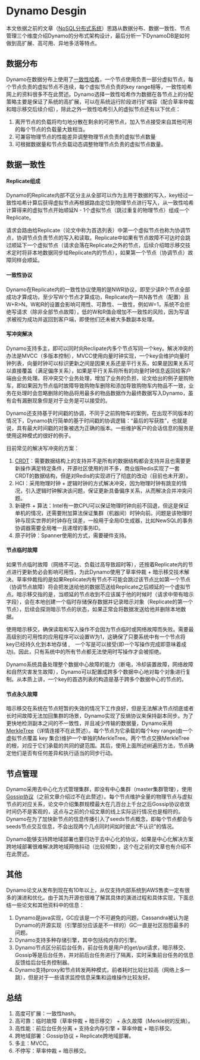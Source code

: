 # Dynamo Desgin

本文依据之前的文章（[NoSQL分布式系统](https://github.com/joeylichang/joeylichang.github.io/blob/master/src/nosql_desigin/nosql_distributed_systems_desgin.md)）思路从数据分布、数据一致性、节点管理三个维度介绍Dynamo的分布式架构设计，最后分析一下DynamoDB是如何做到高扩展、高可用、异地多活等特点。

## 数据分布
Dynamo在数据分布上使用了[一致性哈希](https://zh.wikipedia.org/zh-hant/%E4%B8%80%E8%87%B4%E5%93%88%E5%B8%8C)，一个节点使用负责一部分虚拟节点，每个节点负责的虚拟节点不连续，每个虚拟节点负责的key range相等，一致性哈希网上的资料很多不在此赘述。Dynamo选择一致性哈希作为数据在各节点上的分配策略主要是保证了系统的高扩展，可以在系统运行阶段进行扩缩容（配合草率仲裁和暗示移交后续介绍），除此之外一致性哈希引入的虚拟节点还有以下优点：
1. 离开节点的负载将均匀地分散在剩余的可用节点，加入节点接受来自其他可用的每个节点的负载量大致相当。
2. 可兼容物理节点的性能差异调整物理节点负责的虚拟节点数量
3. 可根据数据量和节点负载动态调整物理节点负责的虚拟节点数量。

## 数据一致性 

#### Replicate组成
Dynamo的Replicate内部不区分主从全部可以作为主用于数据的写入，key经过一致性哈希计算后获得虚拟节点再根据路由定位到物理节点进行写入，从一致性哈希计算得来的虚拟节点开始顺延N - 1个虚拟节点（跳过重复的物理节点）组成一个Replicate。

请求会路由给Replicate（论文中称为首选列表）中第一个虚拟节点也称为协调节点，协调节点负责节点的写入和读取。Replicate中如果有节点故障不可达时会跳过顺延下一个虚拟节点（请求会落在Replicate之外的节点，后续介绍暗示移交技术定时将非本地数据同步给Replicate内的节点），如果第一个节点（协调节点）故障同样会顺延。

#### 一致性协议
Dynamo在Replicate内的一致性协议使用的是NWR协议，即至少读R个节点全部成功才算成功，至少写W个节点才算成功，Replicate内一共N各节点（配置）且W+R>N。W和R的设置会影响可用性、可靠性、一致性，例如W=1，系统不会拒绝写请求（除非全部节点故障），低的W和R值会增加不一致性的风险，因为写请求被视为成功并返回到客户端，即使他们还未被大多数副本处理。

#### 写冲突解决
Dynamo支持多主，即可以同时向Reclipate内多个节点写同一个key。解决冲突的办法是MVCC（多版本控制），MVCC使用向量时钟实现，一个key会维护向量时钟列表，向量时钟可以标识更新之间是因果关系还是平行关系，如果是因果关系可以直接覆盖（满足偏序关系），如果是平行关系将所有的向量时钟信息返回给客户端由业务处理。将冲突交个业务处理，增加了业务的负担，论文给出的例子是购物车，即如果因为节点临时故障导致购物车删除和添加导致购物车内物品不一致，业务在处理时会忽略删除的物品将用最多的物品数据作为最终数据写入Dynamo，虽有会有漏删现象但是对于业务是可以接受的。

Dynamo还支持基于时间戳的协调，不同于之前购物车的案例，在出现不同版本的情况下，Dynamo执行简单的基于时间戳的协调逻辑：“最后的写获胜”，也就是说，具有最大时间戳的对象被选为正确的版本。一些维护客户的会话信息的服务是使用这种模式的很好的例子。

目前常见的解决写冲突的方案：
1. [CRDT](https://en.wikipedia.org/wiki/Conflict-free_replicated_data_type)：需要数据结构上的支持并不是所有的数据结构都会支持并且也需要更新操作满足特定条件，开源社区使用的并不多，商业版Redis实现了一套CRDT的数据结构，但是对Redis的实现进行了彻底的改动（目前也未开源）。
2. HCI：采用物理时钟 + 逻辑时钟的方式解决冲突，因为物理时钟有跳变的情况，引入逻辑时钟解决该问题，保证更新具备偏序关系，从而解决合并冲突问题。
3. 新硬件 + 算法：Intel有一款CPU可以保证物理时钟向前不回退，但这是保证单机的情况，还需要附加算法保证集群（机器间）时钟向前。问题是该物理时钟与现实世界的时钟存在误差，一般用于全局ID生成器，比如NewSQL的事务协调器需要全局唯一且递增的事务ID。
4. 原子时钟：Spanner使用的方式，需要硬件支持。

#### 节点临时故障
如果节点临时故障（网络不可达、负载过高导致超时等），还按着Replicate内的节点进行更新势必会影响可用性，为此Dynamo使用了草率仲裁 + 暗示移交技术解决。草率仲裁指的是如果Replicate内有节点不可能会跳过该节点比如第一个节点（协调节点故障）将会把发送给他的数据范送给Replicate之后顺延的一个虚拟节点。暗示移交指的是，当顺延的节点收到不应该属于他的时候时（请求中带有暗示字段），会在本地创建一个临时存储保存数据并记录暗示对象（Replicate的第一个节点），后续会探测暗示节点的状态，如果正常会将数据发送给他并删除本地数据。

使用暗示移交，确保读取和写入操作不会因为节点临时或网络故障而失败。需要最高级别的可用性的应用程序可以设置W为1，这确保了只要系统中有一个节点将key已经持久化到本地存储 ,　一个写是可以接受(即一个写操作完成即意味着成功)。因此，只有系统中的所有节点都无法使用时写操作才会被拒绝。

Dynamo系统具备处理整个数据中心故障的能力（断电，冷却装置故障，网络故障和自然灾害发生故障），Dynamo可以配置成跨多个数据中心地对每个对象进行复制。从本质上讲，一个key的首选列表的构造是基于跨多个数据中心的节点的。

#### 节点永久故障
暗示移交在系统在节点短暂的失效的情况下工作良好，但是无法解决节点彻底或者长时间故障无法加回集群的场景，Dynamo实现了反熵协议来保持副本同步。为了更快地检测副本之间的不一致性，并且减少传输的数据量，Dynamo采用[MerkleTree](https://en.wikipedia.org/wiki/Merkle_tree)（详情连接不在此赘述）。每个节点为它承载的每个key range(由一个虚拟节点覆盖 key 集合)维护一个单独的MerkleTree。两个节点交换MerkleTree的根，对应于它们承载的共同的键范围。其后，使用上面所述树遍历方法，节点确定他们是否有任何差异和执行适当的同步行动。

## 节点管理

Dynamo采用去中心化方式管理集群，即没有中心集群（master集群管理），使用[Gossip协议](https://github.com/joeylichang/joeylichang.github.io/blob/master/src/distributed_protocol/gossip/overview.md)（之前文章介绍过不在此赘述）。每个节点维护全量的物理节点与虚拟节点的对应关系，论文中介绍集群规模最大在几百台上千台之后Gossip协议收敛时间仍不是客观的，这点与之前的介绍文章的线上实际运行情况也是相符的。Dynamo在为了加快新节点的信息传播引入了seeds节点概念，即每个节点都会与seeds节点交互信息，不会出现两个几点同时间如时彼此"不认识"的情况。

Dynamo能够支持跨地域部署也要归功于去中心化的协议，如果是中心化解决方案跨地域部署很难解决跨地域网络抖动（比较频繁），这个在之前的文章也有介绍不在此赘述。


## 其他
Dynamo论文从发布到现在有10年以上，从仅支持内部系统到AWS售卖一定有很多的演进和优化。由于其为开源也很难了解其具体的演进过程和具体实现，下面总结一些论文和其他资料中的信息：
1. Dynamo是java实现，GC应该是一个不可避免的问题，Cassandra被认为是Dynamo的开源实现（引擎部分应该是不一样的）GC一直是社区抱怨最多的问题。
2. Dynamo支持多种存储引擎，其中包括纯内存的引擎。
3. Dynamo节点区分前后台任务，前台任务是用户的get/put请求，暗示移交、Gossip等是后台任务，并对前后台任务进行了隔离，实时采集前台任务的信息反馈给后台任务控制器。
4. Dynamo支持proxy和节点转发两种模式，前者耗时比较比较高（网络上多一跳），但是对于一些请求监控信息采集和运维操作比较友好。

## 总结
1. 高度可扩展：一致性hash。
2. 高可靠：临时故障（草率仲裁 + 暗示移交） + 永久故障（Merkle树的反熵）。
3. 高性能：前后台任务分离 + 支持全内存引擎 + 草率仲裁 + 暗示移交。
4. 跨地域部署：Gossip协议 + Replicate跨地域部署。
5. 多主：MVCC。
6. 不停写：草率仲裁 + 暗示移交。